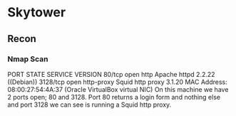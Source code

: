 # Skytower

## Recon

### Nmap Scan
PORT     STATE SERVICE    VERSION
80/tcp   open  http       Apache httpd 2.2.22 ((Debian))
3128/tcp open  http-proxy Squid http proxy 3.1.20
MAC Address: 08:00:27:54:4A:37 (Oracle VirtualBox virtual NIC)
On this machine we have 2 ports open; 80 and 3128. Port 80 returns a login form and nothing else and port 3128 we can see is running a Squid http proxy.